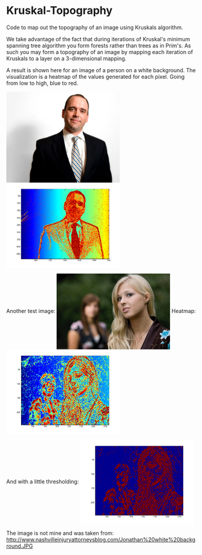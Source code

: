 Kruskal-Topography
==================
Code to map out the topography of an image using Kruskals algorithm. 

We take advantage of the fact that during iterations of Kruskal's minimum spanning tree algorithm you form forests rather than trees as in Prim's. As such you may form a topography of an image by mapping each iteration of Kruskals to a layer on a 3-dimensional mapping.

A result is shown here for an image of a person on a white background. The visualization is a heatmap of the values generated for each pixel. Going from low to high, blue to red.

<img src="/john.png" align="center" width="300px" />
<img src="/john_top.png" align="center" width="300px" />

Another test image: 
<img src="/personInFocus.png" align="center" width="300px" />
Heatmap: <img src="/personInFocus_top.png" align="center" width="300px" />

And with a little thresholding: <img src="/personInFocus_top_thresholded.png" align="center" width="300px" />


The image is not mine and was taken from: http://www.nashvilleinjuryattorneysblog.com/Jonathan%20white%20background.JPG
